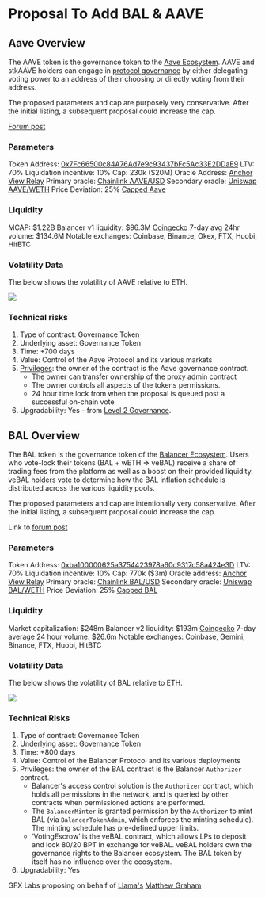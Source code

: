 # Proposal To Add BAL & AAVE

## Aave Overview

The AAVE token is the governance token to the [Aave Ecosystem](https://app.aave.com/markets/). AAVE and stkAAVE holders can engage in [protocol governance](https://app.aave.com/governance/) by either delegating voting power to an address of their choosing or directly voting from their address.

The proposed parameters and cap are purposely very conservative. After the initial listing, a subsequent proposal could increase the cap.

[Forum post](https://forums.interestprotocol.io/t/proposal-to-add-aave/67)

### Parameters

Token Address: [0x7Fc66500c84A76Ad7e9c93437bFc5Ac33E2DDaE9](https://etherscan.io/address/0x7Fc66500c84A76Ad7e9c93437bFc5Ac33E2DDaE9)
LTV: 70%
Liquidation incentive: 10%
Cap: 230k ($20M)
Oracle Address: [Anchor View Relay](https://etherscan.io/address/0xf5E0e2827F60580304522E2C38177DFeC7a428a4)
Primary oracle: [Chainlink AAVE/USD](https://etherscan.io/address/0x706d1bb99d8ed5B0c02c5e235D8E3f2a406Ad429)
Secondary oracle: [Uniswap AAVE/WETH](https://etherscan.io/address/0xcA9e15Eb362388FFC537280fAe93f35b4A3f230c)
Price Deviation: 25%
[Capped Aave](https://etherscan.io/address/0xd3bd7a8777c042De830965de1C1BCC9784135DD2)

### Liquidity

MCAP: $1.22B
Balancer v1 liquidity: $96.3M
[Coingecko](https://www.coingecko.com/en/coins/aave/historical_data#panel) 7-day avg 24hr volume: $134.6M
Notable exchanges: Coinbase, Binance, Okex, FTX, Huobi, HitBTC

### Volatility Data

The below shows the volatility of AAVE relative to ETH.

![](https://i.imgur.com/F89gQ5l.png)


### Technical risks

1. Type of contract: Governance Token
1. Underlying asset: Governance Token
1. Time: +700 days
1. Value: Control of the Aave Protocol and its various markets
1. [Privileges](https://github.com/aave/aave-token): the owner of the contract is the Aave governance contract.
    * The owner can transfer ownership of the proxy admin contract
    * The owner controls all aspects of the tokens permissions.
    * 24 hour time lock from when the proposal is queued post a successful on-chain vote
1. Upgradability: Yes - from [Level 2 Governance](https://governance.aave.com/t/rfc-aave-governance-adjust-level-2-requirements-long-executor/8693).

## BAL Overview

The BAL token is the governance token of the [Balancer Ecosystem](https://balancer.finance). Users who vote-lock their tokens (BAL + wETH => veBAL) receive a share of trading fees from the platform as well as a boost on their provided liquidity. veBAL holders vote to determine how the BAL inflation schedule is distributed across the various liquidity pools.

The proposed parameters and cap are intentionally very conservative. After the initial listing, a subsequent proposal could increase the cap.

Link to [forum post](https://forums.interestprotocol.io/t/proposal-to-add-bal/73)

### Parameters

Token Address: [0xba100000625a3754423978a60c9317c58a424e3D](https://etherscan.io/token/0xba100000625a3754423978a60c9317c58a424e3D)
LTV: 70%
Liquidation incentive: 10%
Cap: 770k ($3m)
Oracle address: [Anchor View Relay](https://etherscan.io/address/0xf5E0e2827F60580304522E2C38177DFeC7a428a4#code)
Primary oracle: [Chainlink BAL/USD](https://etherscan.io/address/0xe53B24294F74018D974F7e47b7d49B6dF195387F#code)
Secondary oracle: [Uniswap BAL/WETH](https://etherscan.io/address/0x9C3b60A1ad08740fCD842351ff0960C1Ee3FeA52#code)
Price Deviation: 25%
[Capped BAL](https://etherscan.io/address/0x05498574BD0Fa99eeCB01e1241661E7eE58F8a85#code)

### Liquidity

Market capitalization: $248m
Balancer v2 liquidity: $193m
[Coingecko](https://www.coingecko.com/en/coins/balancer/historical_data#panel) 7-day average 24 hour volume: $26.6m
Notable exchanges: Coinbase, Gemini, Binance, FTX, Huobi, HitBTC

### Volatility Data

The below shows the volatility of BAL relative to ETH.

![](https://i.imgur.com/MwchFkI.png)

### Technical Risks

1. Type of contract: Governance Token
1. Underlying asset: Governance Token
1. Time: +800 days
1. Value: Control of the Balancer Protocol and its various deployments
1. Privileges: the owner of the BAL contract is the Balancer `Authorizer` contract.
    * Balancer's access control solution is the `Authorizer` contract, which holds all permissions in the network, and is queried by other contracts when permissioned actions are performed.
    * The `BalancerMinter` is granted permission by the `Authorizer` to mint BAL (via `BalancerTokenAdmin`, which enforces the minting schedule). The minting schedule has pre-defined upper limits.
    * ‘VotingEscrow’ is the veBAL contract, which allows LPs to deposit and lock 80/20 BPT in exchange for veBAL. veBAL holders own the governance rights to the Balancer ecosystem. The BAL token by itself has no influence over the ecosystem. 
1. Upgradability: Yes


GFX Labs proposing on behalf of [Llama's](https://twitter.com/llama) [Matthew Graham](https://twitter.com/Matthew_Graham_)